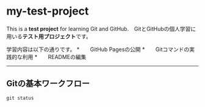 # my-test-project

This is a **test project** for learning Git and GitHub.　GitとGitHubの個人学習に用いる**テスト用プロジェクト**です。

学習内容は以下の通りです。
*　　GitHub Pagesの公開
*　　Gitコマンドの実践的な利用
*　　READMEの編集

---

## Gitの基本ワークフロー

```git status```
